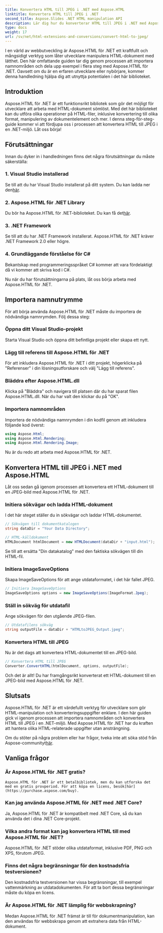 ```yaml
---
title: Konvertera HTML till JPEG i .NET med Aspose.HTML
linktitle: Konvertera HTML till JPEG i .NET
second_title: Aspose.Slides .NET HTML manipulation API
description: Lär dig hur du konverterar HTML till JPEG i .NET med Aspose.HTML för .NET. En steg-för-steg-guide för att utnyttja kraften i Aspose.HTML för .NET.
type: docs
weight: 17
url: /sv/net/html-extensions-and-conversions/convert-html-to-jpeg/
---
```


I en värld av webbutveckling är Aspose.HTML för .NET ett kraftfullt och mångsidigt verktyg som låter utvecklare manipulera HTML-dokument med lätthet. Den här omfattande guiden tar dig genom processen att importera namnområden och dela upp exempel i flera steg med Aspose.HTML för .NET. Oavsett om du är en erfaren utvecklare eller nybörjare, kommer denna handledning hjälpa dig att utnyttja potentialen i det här biblioteket.

## Introduktion

Aspose.HTML för .NET är ett funktionsrikt bibliotek som gör det möjligt för utvecklare att arbeta med HTML-dokument sömlöst. Med det här biblioteket kan du utföra olika operationer på HTML-filer, inklusive konvertering till olika format, manipulering av dokumentelement och mer. I denna steg-för-steg-guide kommer vi att fördjupa oss i processen att konvertera HTML till JPEG i en .NET-miljö. Låt oss börja!

## Förutsättningar

Innan du dyker in i handledningen finns det några förutsättningar du måste säkerställa:

### 1. Visual Studio installerad
 Se till att du har Visual Studio installerat på ditt system. Du kan ladda ner den[här](https://visualstudio.microsoft.com/downloads/).

### 2. Aspose.HTML för .NET Library
 Du bör ha Aspose.HTML för .NET-biblioteket. Du kan få det[här](https://releases.aspose.com/html/net/).

### 3. .NET Framework
Se till att du har .NET Framework installerat. Aspose.HTML för .NET kräver .NET Framework 2.0 eller högre.

### 4. Grundläggande förståelse för C#
Bekantskap med programmeringsspråket C# kommer att vara fördelaktigt då vi kommer att skriva kod i C#.

Nu när du har förutsättningarna på plats, låt oss börja arbeta med Aspose.HTML för .NET.

## Importera namnutrymme

För att börja använda Aspose.HTML för .NET måste du importera de nödvändiga namnrymden. Följ dessa steg:

### Öppna ditt Visual Studio-projekt

Starta Visual Studio och öppna ditt befintliga projekt eller skapa ett nytt.

### Lägg till referens till Aspose.HTML för .NET

För att inkludera Aspose.HTML för .NET i ditt projekt, högerklicka på "Referenser" i din lösningsutforskare och välj "Lägg till referens".

### Bläddra efter Aspose.HTML.dll

Klicka på "Bläddra" och navigera till platsen där du har sparat filen Aspose.HTML.dll. När du har valt den klickar du på "OK".

### Importera namnområden

Importera de nödvändiga namnrymden i din kodfil genom att inkludera följande kod överst:

```csharp
using Aspose.Html;
using Aspose.Html.Rendering;
using Aspose.Html.Rendering.Image;
```

Nu är du redo att arbeta med Aspose.HTML för .NET.

## Konvertera HTML till JPEG i .NET med Aspose.HTML

Låt oss sedan gå igenom processen att konvertera ett HTML-dokument till en JPEG-bild med Aspose.HTML för .NET.

### Initiera sökvägar och ladda HTML-dokument

I det här steget ställer du in sökvägar och laddar HTML-dokumentet.

```csharp
// Sökvägen till dokumentkatalogen
string dataDir = "Your Data Directory";

// HTML-källdokument
HTMLDocument htmlDocument = new HTMLDocument(dataDir + "input.html");
```

Se till att ersätta "Din datakatalog" med den faktiska sökvägen till din HTML-fil.

### Initiera ImageSaveOptions

Skapa ImageSaveOptions för att ange utdataformatet, i det här fallet JPEG.

```csharp
// Initiera ImageSaveOptions
ImageSaveOptions options = new ImageSaveOptions(ImageFormat.Jpeg);
```

### Ställ in sökväg för utdatafil

Ange sökvägen för den utgående JPEG-filen.

```csharp
// Utdatafilens sökväg
string outputFile = dataDir + "HTMLtoJPEG_Output.jpeg";
```

### Konvertera HTML till JPEG

Nu är det dags att konvertera HTML-dokumentet till en JPEG-bild.

```csharp
// Konvertera HTML till JPEG
Converter.ConvertHTML(htmlDocument, options, outputFile);
```

Och det är allt! Du har framgångsrikt konverterat ett HTML-dokument till en JPEG-bild med Aspose.HTML för .NET.

## Slutsats

Aspose.HTML för .NET är ett värdefullt verktyg för utvecklare som gör HTML-manipulation och konverteringsuppgifter enklare. I den här guiden gick vi igenom processen att importera namnområden och konvertera HTML till JPEG i en .NET-miljö. Med Aspose.HTML för .NET har du kraften att hantera olika HTML-relaterade uppgifter utan ansträngning.

 Om du stöter på några problem eller har frågor, tveka inte att söka stöd från Aspose-communityt[här](https://forum.aspose.com/).

## Vanliga frågor

### Är Aspose.HTML för .NET gratis?
    Aspose.HTML för .NET är ett betalbibliotek, men du kan utforska det med en gratis provperiod. För att köpa en licens, besök[här](https://purchase.aspose.com/buy).

### Kan jag använda Aspose.HTML för .NET med .NET Core?
   Ja, Aspose.HTML för .NET är kompatibelt med .NET Core, så du kan använda det i dina .NET Core-projekt.

### Vilka andra format kan jag konvertera HTML till med Aspose.HTML för .NET?
   Aspose.HTML för .NET stöder olika utdataformat, inklusive PDF, PNG och XPS, förutom JPEG.

### Finns det några begränsningar för den kostnadsfria testversionen?
   Den kostnadsfria testversionen har vissa begränsningar, till exempel vattenmärkning av utdatadokumenten. För att ta bort dessa begränsningar måste du köpa en licens.

### Är Aspose.HTML för .NET lämplig för webbskrapning?
   Medan Aspose.HTML för .NET främst är till för dokumentmanipulation, kan den användas för webbskrapa genom att extrahera data från HTML-dokument.